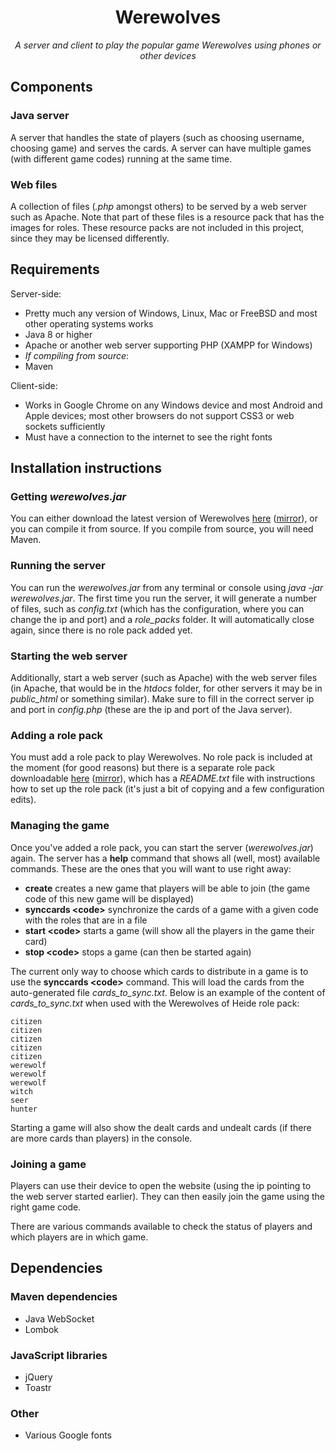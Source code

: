# **<center>Werewolves</center>**
*<center>A server and client to play the popular game Werewolves using phones or other devices</center>*

## Components

### Java server

A server that handles the state of players (such as choosing username, choosing game) and serves the cards. A server can have multiple games (with different game codes) running at the same time.
### Web files

A collection of files (*.php* amongst others) to be served by a web server such as Apache. Note that part of these files is a resource pack that has the images for roles. These resource packs are not included in this project, since they may be licensed differently.

## Requirements

Server-side:

* Pretty much any version of Windows, Linux, Mac or FreeBSD and most other operating systems works
* Java 8 or higher
* Apache or another web server supporting PHP (XAMPP for Windows)
* *If compiling from source*:
 * Maven

Client-side:
* Works in Google Chrome on any Windows device and most Android and Apple devices; most other browsers do not support CSS3 or web sockets sufficiently
* Must have a connection to the internet to see the right fonts

## Installation instructions

### Getting *werewolves.jar*
You can either download the latest version of Werewolves [here](https://mega.nz/#!rsRDxKwY!iIVD5TgC6lLLMmXmGjK6LYUz98ycYfQeFXmTauID9qE "Click to download werewolves.jar") ([mirror](https://www.dropbox.com/s/36rh5emf97b1j3f/werewolves.jar?dl=0 "Click to download werewolves.jar")), or you can compile it from source. If you compile from source, you will need Maven.

### Running the server
You can run the *werewolves.jar* from any terminal or console using *java -jar werewolves.jar*. The first time you run the server, it will generate a number of files, such as *config.txt* (which has the configuration, where you can change the ip and port) and a *role_packs* folder. It will automatically close again, since there is no role pack added yet.

### Starting the web server
Additionally, start a web server (such as Apache) with the web server files (in Apache, that would be in the *htdocs* folder, for other servers it may be in *public_html* or something similar). Make sure to fill in the correct server ip and port in *config.php* (these are the ip and port of the Java server).

### Adding a role pack
You must add a role pack to play Werewolves. No role pack is included at the moment (for good reasons) but there is a separate role pack downloadable [here](https://mega.nz/#!SoxEmCba!Dj8HDGk16LIR05_CQpcuBNwDeXEaoN2PJkt0pKSddxI "Click to download role pack") ([mirror](https://www.dropbox.com/s/xqaxvluy2ojv2kv/werewolves%20of%20heide%20role%20pack.rar?dl=0 "Click to download role pack")), which has a *README.txt* file with instructions how to set up the role pack (it's just a bit of copying and a few configuration edits).

### Managing the game
Once you've added a role pack, you can start the server (*werewolves.jar*) again. The server has a **help** command that shows all (well, most) available commands. These are the ones that you will want to use right away:
* **create** creates a new game that players will be able to join (the game code of this new game will be displayed)
* **synccards &lt;code&gt;** synchronize the cards of a game with a given code with the roles that are in a file
* **start &lt;code&gt;** starts a game (will show all the players in the game their card)
* **stop &lt;code&gt;** stops a game (can then be started again)

The current only way to choose which cards to distribute in a game is to use the **synccards &lt;code&gt;** command. This will load the cards from the auto-generated file *cards_to_sync.txt*. Below is an example of the content of *cards_to_sync.txt* when used with the Werewolves of Heide role pack:

```
citizen
citizen
citizen
citizen
citizen
werewolf
werewolf
werewolf
witch
seer
hunter
```

Starting a game will also show the dealt cards and undealt cards (if there are more cards than players) in the console.

### Joining a game
Players can use their device to open the website (using the ip pointing to the web server started earlier). They can then easily join the game using the right game code.

There are various commands available to check the status of players and which players are in which game.

## Dependencies

### Maven dependencies
* Java WebSocket
* Lombok

### JavaScript libraries
* jQuery
* Toastr

### Other
* Various Google fonts